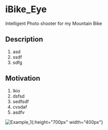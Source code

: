 # iBike_Eye
Intelligent Photo shooter for my Mountain Bike


## Description
1. asd
2. ssdf
3. sdfg

## Motivation
1. lkio
2. dsfsd
3. sedfsdf
4. cvsdaf
5. asdfv

![Example_1](https://user-images.githubusercontent.com/4199937/112039057-e2425600-8b43-11eb-88a6-3969b59ddf99.jpg){:height="700px" width="400px"}
